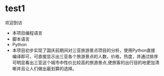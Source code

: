 # test1
欢迎到访
* 本项目编程语言
 * 脚本语言
  * Python
* 本项目初步实现了国庆前期间对三亚旅游景点项目的分析，使用Python直接编译即可，可直接显示出三亚各个旅游景点的人数，价格，热度，并通过排序可明显看出三亚这个城市中性价比较高的旅游景点,使旅客的出行目的地更加清晰并且让人们做出最划算的选择。 
